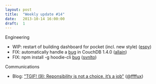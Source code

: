 ```yaml
---
layout: post
title:  "Weekly update #14"
date:   2013-10-14 16:00:00
draft:  1
---
```


Engineering

* WIP: restart of building dashboard for pocket (incl. new style) ([espy](https://github.com/espy))
* FIX: automatically handle a [bug](https://issues.apache.org/jira/browse/COUCHDB-1888) in CouchDB 1.4.0 ([allain](https://github.com/allain))
* FIX: npm install -g hoodie-cli [bug](https://github.com/hoodiehq/hoodie-cli/issues/38) ([svnlto](https://github.com/svnlto))

Communications

* Blog: ["TGIF! (9): Reponsibility is not a choice, it’s a job"](http://blog.hood.ie/2013/10/tgif-9-reponsibility-is-not-a-choice-its-a-job/) ([@ffffux](https://github.com/ffffux))
